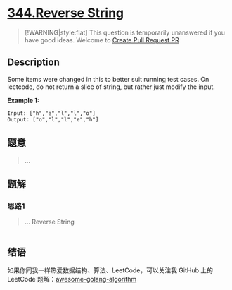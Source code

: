 # [344.Reverse String][title]

> [!WARNING|style:flat]
> This question is temporarily unanswered if you have good ideas. Welcome to [Create Pull Request PR](https://github.com/Golang-Solutions/awesome-golang-algorithm)

## Description

Some items were changed in this to better suit running test cases. On leetcode, do not return a slice of string, but rather just modify the input. 

**Example 1:**

```
Input: ["h","e","l","l","o"]
Output: ["o","l","l","e","h"]
```

## 题意
> ...

## 题解

### 思路1
> ...
Reverse String
```go
```


## 结语

如果你同我一样热爱数据结构、算法、LeetCode，可以关注我 GitHub 上的 LeetCode 题解：[awesome-golang-algorithm][me]

[title]: https://leetcode.com/problems/reverse-string/
[me]: https://github.com/Golang-Solutions/awesome-golang-algorithm
